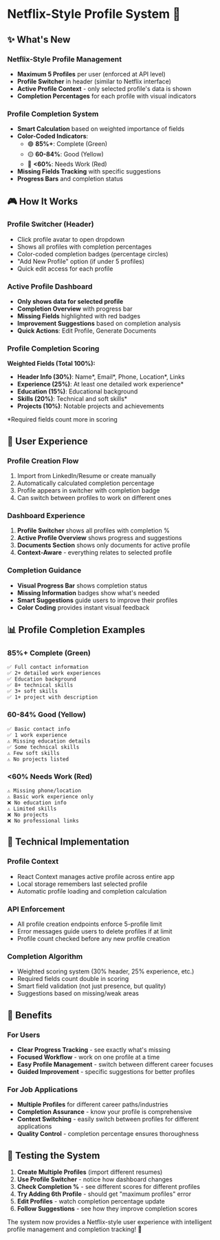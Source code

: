 # Netflix-Style Profile System 🎯

## ✨ **What's New**

### **Netflix-Style Profile Management**
- **Maximum 5 Profiles** per user (enforced at API level)
- **Profile Switcher** in header (similar to Netflix interface)
- **Active Profile Context** - only selected profile's data is shown
- **Completion Percentages** for each profile with visual indicators

### **Profile Completion System**
- **Smart Calculation** based on weighted importance of fields
- **Color-Coded Indicators**:
  - 🟢 **85%+**: Complete (Green)
  - 🟡 **60-84%**: Good (Yellow) 
  - 🔴 **<60%**: Needs Work (Red)
- **Missing Fields Tracking** with specific suggestions
- **Progress Bars** and completion status

## 🎮 **How It Works**

### **Profile Switcher (Header)**
- Click profile avatar to open dropdown
- Shows all profiles with completion percentages
- Color-coded completion badges (percentage circles)
- "Add New Profile" option (if under 5 profiles)
- Quick edit access for each profile

### **Active Profile Dashboard**
- **Only shows data for selected profile**
- **Completion Overview** with progress bar
- **Missing Fields** highlighted with red badges
- **Improvement Suggestions** based on completion analysis
- **Quick Actions**: Edit Profile, Generate Documents

### **Profile Completion Scoring**

**Weighted Fields (Total 100%):**
- **Header Info (30%)**: Name*, Email*, Phone, Location*, Links
- **Experience (25%)**: At least one detailed work experience*
- **Education (15%)**: Educational background
- **Skills (20%)**: Technical and soft skills*
- **Projects (10%)**: Notable projects and achievements

*Required fields count more in scoring

## 🚀 **User Experience**

### **Profile Creation Flow**
1. Import from LinkedIn/Resume or create manually
2. Automatically calculated completion percentage
3. Profile appears in switcher with completion badge
4. Can switch between profiles to work on different ones

### **Dashboard Experience**
1. **Profile Switcher** shows all profiles with completion %
2. **Active Profile Overview** shows progress and suggestions
3. **Documents Section** shows only documents for active profile
4. **Context-Aware** - everything relates to selected profile

### **Completion Guidance**
- **Visual Progress Bar** shows completion status
- **Missing Information** badges show what's needed
- **Smart Suggestions** guide users to improve their profiles
- **Color Coding** provides instant visual feedback

## 📊 **Profile Completion Examples**

### **85%+ Complete (Green)**
```
✅ Full contact information
✅ 2+ detailed work experiences  
✅ Education background
✅ 8+ technical skills
✅ 3+ soft skills
✅ 1+ project with description
```

### **60-84% Good (Yellow)**
```
✅ Basic contact info
✅ 1 work experience
⚠️ Missing education details
✅ Some technical skills
⚠️ Few soft skills
⚠️ No projects listed
```

### **<60% Needs Work (Red)**
```
⚠️ Missing phone/location
⚠️ Basic work experience only
❌ No education info
⚠️ Limited skills
❌ No projects
❌ No professional links
```

## 🔧 **Technical Implementation**

### **Profile Context**
- React Context manages active profile across entire app
- Local storage remembers last selected profile
- Automatic profile loading and completion calculation

### **API Enforcement**
- All profile creation endpoints enforce 5-profile limit
- Error messages guide users to delete profiles if at limit
- Profile count checked before any new profile creation

### **Completion Algorithm**
- Weighted scoring system (30% header, 25% experience, etc.)
- Required fields count double in scoring
- Smart field validation (not just presence, but quality)
- Suggestions based on missing/weak areas

## 🎯 **Benefits**

### **For Users**
- **Clear Progress Tracking** - see exactly what's missing
- **Focused Workflow** - work on one profile at a time
- **Easy Profile Management** - switch between different career focuses
- **Guided Improvement** - specific suggestions for better profiles

### **For Job Applications**
- **Multiple Profiles** for different career paths/industries
- **Completion Assurance** - know your profile is comprehensive
- **Context Switching** - easily switch between profiles for different applications
- **Quality Control** - completion percentage ensures thoroughness

## 🧪 **Testing the System**

1. **Create Multiple Profiles** (import different resumes)
2. **Use Profile Switcher** - notice how dashboard changes
3. **Check Completion %** - see different scores for different profiles
4. **Try Adding 6th Profile** - should get "maximum profiles" error
5. **Edit Profiles** - watch completion percentage update
6. **Follow Suggestions** - see how they improve completion scores

The system now provides a Netflix-style user experience with intelligent profile management and completion tracking! 🚀
